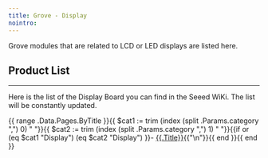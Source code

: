 ```yaml
---
title: Grove - Display
nointro:
---
```


Grove modules that are related to LCD or LED displays are listed here.

## Product  List
---

Here is the list of the Display Board you can find in the Seeed WiKi. The list will be constantly updated.

{{ range .Data.Pages.ByTitle }}{{ $cat1 := trim (index (split .Params.category ",") 0) " "}}{{ $cat2 := trim (index (split .Params.category ",") 1) " "}}{{if or (eq $cat1 "Display") (eq $cat2 "Display") }}- [{{.Title}}](/{{.File.BaseFileName}}/){{"\n"}}{{ end }}{{ end }}
